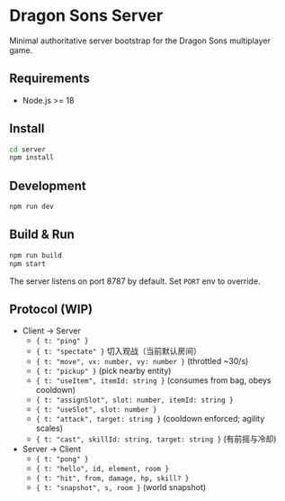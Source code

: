 # Dragon Sons Server

Minimal authoritative server bootstrap for the Dragon Sons multiplayer game.

## Requirements
- Node.js >= 18

## Install
```bash
cd server
npm install
```

## Development
```bash
npm run dev
```

## Build & Run
```bash
npm run build
npm start
```

The server listens on port 8787 by default. Set `PORT` env to override.

## Protocol (WIP)
- Client -> Server
  - `{ t: "ping" }`
  - `{ t: "spectate" }` 切入观战（当前默认房间）
  - `{ t: "move", vx: number, vy: number }` (throttled ~30/s)
  - `{ t: "pickup" }` (pick nearby entity)
  - `{ t: "useItem", itemId: string }` (consumes from bag, obeys cooldown)
  - `{ t: "assignSlot", slot: number, itemId: string }`
  - `{ t: "useSlot", slot: number }`
  - `{ t: "attack", target: string }` (cooldown enforced; agility scales)
  - `{ t: "cast", skillId: string, target: string }` (有前摇与冷却)
- Server -> Client
  - `{ t: "pong" }`
  - `{ t: "hello", id, element, room }`
  - `{ t: "hit", from, damage, hp, skill? }`
  - `{ t: "snapshot", s, room }` (world snapshot)